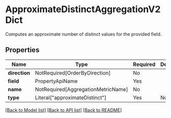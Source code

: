 # ApproximateDistinctAggregationV2Dict

Computes an approximate number of distinct values for the provided field.

## Properties
| Name | Type | Required | Description |
| ------------ | ------------- | ------------- | ------------- |
**direction** | NotRequired[OrderByDirection] | No |  |
**field** | PropertyApiName | Yes |  |
**name** | NotRequired[AggregationMetricName] | No |  |
**type** | Literal["approximateDistinct"] | Yes | None |


[[Back to Model list]](../../README.md#documentation-for-models) [[Back to API list]](../../README.md#documentation-for-api-endpoints) [[Back to README]](../../README.md)
